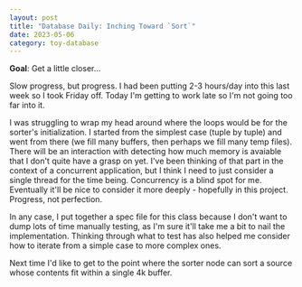 ```yaml
---
layout: post
title: "Database Daily: Inching Toward `Sort`"
date: 2023-05-06
category: toy-database
---
```

**Goal**: Get a little closer...

Slow progress, but progress. I had been putting 2-3 hours/day into this last week so I took Friday off.  Today I'm getting to work late so I'm not going too far into it.

I was struggling to wrap my head around where the loops would be for the sorter's initialization.  I started from the simplest case (tuple by tuple) and went from there (we fill many buffers, then perhaps we fill many temp files). There will be an interaction with detecting how much memory is avaiable that I don't quite have a grasp on yet. I've been thinking of that part in the context of a concurrent application, but I think I need to just consider a single thread for the time being. Concurrency is a blind spot for me. Eventually it'll be nice to consider it more deeply - hopefully in this project.  Progress, not perfection.

In any case, I put together a spec file for this class because I don't want to dump lots of time manually testing, as I'm sure it'll take me a bit to nail the implementation. Thinking through what to test has also helped me consider how to iterate from a simple case to more complex ones.

Next time I'd like to get to the point where the sorter node can sort a source whose contents fit within a single 4k buffer.